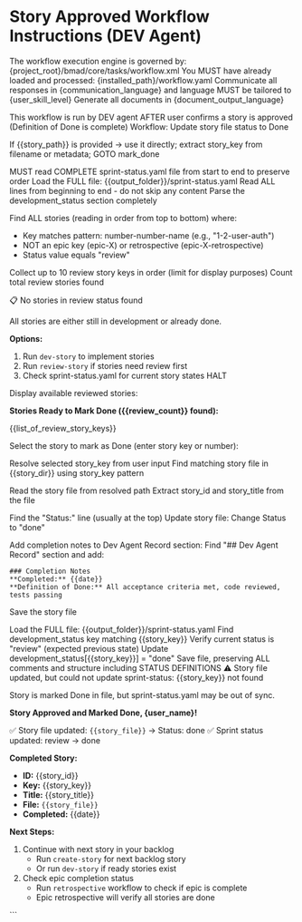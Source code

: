# Story Approved Workflow Instructions (DEV Agent)

<critical>The workflow execution engine is governed by: {project_root}/bmad/core/tasks/workflow.xml</critical>
<critical>You MUST have already loaded and processed: {installed_path}/workflow.yaml</critical>
<critical>Communicate all responses in {communication_language} and language MUST be tailored to {user_skill_level}</critical>
<critical>Generate all documents in {document_output_language}</critical>

<workflow>

<critical>This workflow is run by DEV agent AFTER user confirms a story is approved (Definition of Done is complete)</critical>
<critical>Workflow: Update story file status to Done</critical>

<step n="1" goal="Find reviewed story to mark done" tag="sprint-status">

<action>If {{story_path}} is provided → use it directly; extract story_key from filename or metadata; GOTO mark_done</action>

<critical>MUST read COMPLETE sprint-status.yaml file from start to end to preserve order</critical>
<action>Load the FULL file: {{output_folder}}/sprint-status.yaml</action>
<action>Read ALL lines from beginning to end - do not skip any content</action>
<action>Parse the development_status section completely</action>

<action>Find ALL stories (reading in order from top to bottom) where:

- Key matches pattern: number-number-name (e.g., "1-2-user-auth")
- NOT an epic key (epic-X) or retrospective (epic-X-retrospective)
- Status value equals "review"
  </action>

<action>Collect up to 10 review story keys in order (limit for display purposes)</action>
<action>Count total review stories found</action>

<check if="no review stories found">
  <output>📋 No stories in review status found

All stories are either still in development or already done.

**Options:**

1. Run `dev-story` to implement stories
2. Run `review-story` if stories need review first
3. Check sprint-status.yaml for current story states
   </output>
   <action>HALT</action>
   </check>

<action>Display available reviewed stories:

**Stories Ready to Mark Done ({{review_count}} found):**

{{list_of_review_story_keys}}

</action>

<ask>Select the story to mark as Done (enter story key or number):</ask>

<action>Resolve selected story_key from user input</action>
<action>Find matching story file in {{story_dir}} using story_key pattern</action>

<anchor id="mark_done" />

<action>Read the story file from resolved path</action>
<action>Extract story_id and story_title from the file</action>

<action>Find the "Status:" line (usually at the top)</action>
<action>Update story file: Change Status to "done"</action>

<action>Add completion notes to Dev Agent Record section:</action>
<action>Find "## Dev Agent Record" section and add:

```
### Completion Notes
**Completed:** {{date}}
**Definition of Done:** All acceptance criteria met, code reviewed, tests passing
```

</action>

<action>Save the story file</action>
</step>

<step n="2" goal="Update sprint status to done" tag="sprint-status">
<action>Load the FULL file: {{output_folder}}/sprint-status.yaml</action>
<action>Find development_status key matching {{story_key}}</action>
<action>Verify current status is "review" (expected previous state)</action>
<action>Update development_status[{{story_key}}] = "done"</action>
<action>Save file, preserving ALL comments and structure including STATUS DEFINITIONS</action>

<check if="story key not found in file">
  <output>⚠️ Story file updated, but could not update sprint-status: {{story_key}} not found

Story is marked Done in file, but sprint-status.yaml may be out of sync.
</output>
</check>

</step>

<step n="3" goal="Confirm completion to user">

<output>**Story Approved and Marked Done, {user_name}!**

✅ Story file updated: `{{story_file}}` → Status: done
✅ Sprint status updated: review → done

**Completed Story:**

- **ID:** {{story_id}}
- **Key:** {{story_key}}
- **Title:** {{story_title}}
- **File:** `{{story_file}}`
- **Completed:** {{date}}

**Next Steps:**

1. Continue with next story in your backlog
   - Run `create-story` for next backlog story
   - Or run `dev-story` if ready stories exist
2. Check epic completion status
   - Run `retrospective` workflow to check if epic is complete
   - Epic retrospective will verify all stories are done
     </output>

</step>

</workflow>
```
